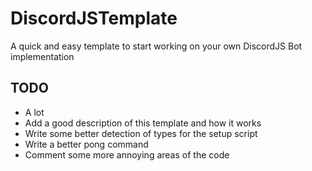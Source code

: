 # DiscordJSTemplate
A quick and easy template to start working on your own DiscordJS Bot implementation 

## TODO

* A lot
* Add a good description of this template and how it works
* Write some better detection of types for the setup script
* Write a better pong command
* Comment some more annoying areas of the code